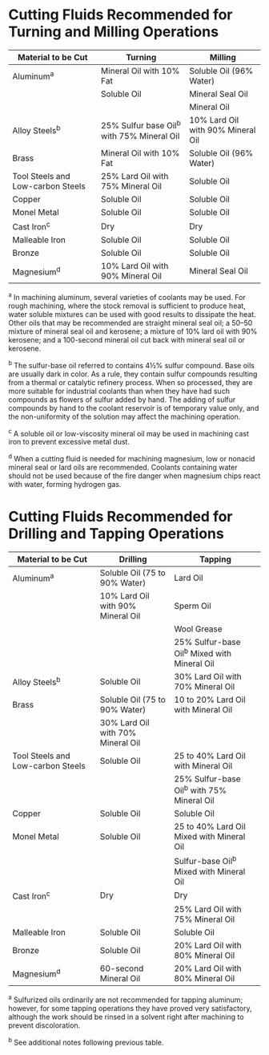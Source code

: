# Cutting Fluids Recommended for Turning and Milling Operations

| Material to be Cut                | Turning                                              | Milling                           |
| --------------------------------- | ---------------------------------------------------- | --------------------------------- |
| Aluminum<sup>a</sup>              | Mineral Oil with 10% Fat                             | Soluble Oil (96% Water)           |
|                                   | Soluble Oil                                          | Mineral Seal Oil                  |
|                                   |                                                      | Mineral Oil                       |
| Alloy Steels<sup>b</sup>          | 25% Sulfur base Oil<sup>b</sup> with 75% Mineral Oil | 10% Lard Oil with 90% Mineral Oil |
| Brass                             | Mineral Oil with 10% Fat                             | Soluble Oil (96% Water)           |
| Tool Steels and Low-carbon Steels | 25% Lard Oil with 75% Mineral Oil                    | Soluble Oil                       |
| Copper                            | Soluble Oil                                          | Soluble Oil                       |
| Monel Metal                       | Soluble Oil                                          | Soluble Oil                       |
| Cast Iron<sup>c</sup>             | Dry                                                  | Dry                               |
| Malleable Iron                    | Soluble Oil                                          | Soluble Oil                       |
| Bronze                            | Soluble Oil                                          | Soluble Oil                       |
| Magnesium<sup>d</sup>             | 10% Lard Oil with 90% Mineral Oil                    | Mineral Seal Oil                  |

<sup>a</sup> In machining aluminum, several varieties of coolants may be used. For rough machining, where the stock removal is sufficient to produce heat, water soluble mixtures can be used with good results to dissipate the heat. Other oils that may be recommended are straight mineral seal oil; a 50–50 mixture of mineral seal oil and kerosene; a mixture of 10% lard oil with 90% kerosene; and a 100-second mineral oil cut back with mineral seal oil or kerosene.

<sup>b</sup> The sulfur-base oil referred to contains 4½% sulfur compound. Base oils are usually dark in color. As a rule, they contain sulfur compounds resulting from a thermal or catalytic refinery process. When so processed, they are more suitable for industrial coolants than when they have had such compounds as flowers of sulfur added by hand. The adding of sulfur compounds by hand to the coolant reservoir is of temporary value only, and the non-uniformity of the solution may affect the machining operation.

<sup>c</sup> A soluble oil or low-viscosity mineral oil may be used in machining cast iron to prevent excessive metal dust.

<sup>d</sup> When a cutting fluid is needed for machining magnesium, low or nonacid mineral seal or lard oils are recommended. Coolants containing water should not be used because of the fire danger when magnesium chips react with water, forming hydrogen gas.

# Cutting Fluids Recommended for Drilling and Tapping Operations

| Material to be Cut                | Drilling                          | Tapping                                                |
| --------------------------------- | --------------------------------- | ------------------------------------------------------ |
| Aluminum<sup>a</sup>              | Soluble Oil (75 to 90% Water)     | Lard Oil                                               |
|                                   | 10% Lard Oil with 90% Mineral Oil | Sperm Oil                                              |
|                                   |                                   | Wool Grease                                            |
|                                   |                                   | 25% Sulfur-base Oil<sup>b</sup> Mixed with Mineral Oil |
| Alloy Steels<sup>b</sup>          | Soluble Oil                       | 30% Lard Oil with 70% Mineral Oil                      |
| Brass                             | Soluble Oil (75 to 90% Water)     | 10 to 20% Lard Oil with Mineral Oil                    |
|                                   | 30% Lard Oil with 70% Mineral Oil |                                                        |
| Tool Steels and Low-carbon Steels | Soluble Oil                       | 25 to 40% Lard Oil with Mineral Oil                    |
|                                   |                                   | 25% Sulfur-base Oil<sup>b</sup> with 75% Mineral Oil   |
| Copper                            | Soluble Oil                       | Soluble Oil                                            |
| Monel Metal                       | Soluble Oil                       | 25 to 40% Lard Oil Mixed with Mineral Oil              |
|                                   |                                   | Sulfur-base Oil<sup>b</sup> Mixed with Mineral Oil     |
| Cast Iron<sup>c</sup>             | Dry                               | Dry                                                    |
|                                   |                                   | 25% Lard Oil with 75% Mineral Oil                      |
| Malleable Iron                    | Soluble Oil                       | Soluble Oil                                            |
| Bronze                            | Soluble Oil                       | 20% Lard Oil with 80% Mineral Oil                      |
| Magnesium<sup>d</sup>             | 60-second Mineral Oil             | 20% Lard Oil with 80% Mineral Oil                      |

<sup>a</sup> Sulfurized oils ordinarily are not recommended for tapping aluminum; however, for some tapping operations they have proved very satisfactory, although the work should be rinsed in a solvent right after machining to prevent discoloration.

<sup>b</sup> See additional notes following previous table.
